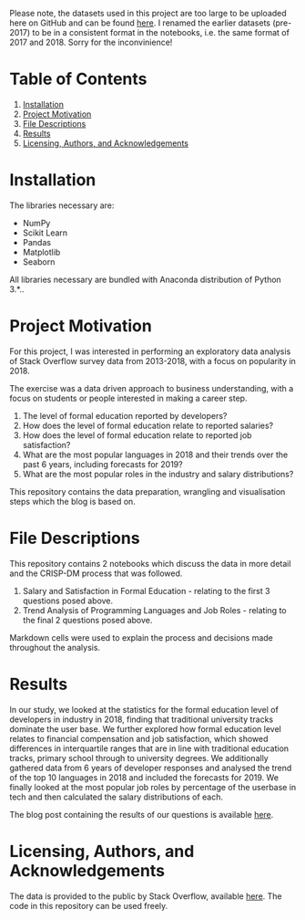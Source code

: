 Please note, the datasets used in this project are too large to be uploaded here on GitHub and can be found [here](https://insights.stackoverflow.com/survey). I renamed the earlier datasets (pre-2017) to be in a consistent format in the notebooks, i.e. the same format of 2017 and 2018. Sorry for the inconvinience!

# Table of Contents
1. [Installation](https://github.com/ddh4/stackoverflow-analysis#installation)
2. [Project Motivation](https://github.com/ddh4/stackoverflow-analysis#project-motivation)
3. [File Descriptions](https://github.com/ddh4/stackoverflow-analysis#file-descriptions)
4. [Results](https://github.com/ddh4/stackoverflow-analysis#results)
5. [Licensing, Authors, and Acknowledgements](https://github.com/ddh4/stackoverflow-analysis#licensing-authors-and-acknowledgements)

# Installation
The libraries necessary are:
- NumPy
- Scikit Learn
- Pandas
- Matplotlib
- Seaborn

All libraries necessary are bundled with Anaconda distribution of Python 3.*.. 

# Project Motivation

For this project, I was interested in performing an exploratory data analysis of Stack Overflow survey data from 2013-2018, with a focus on popularity in 2018.

The exercise was a data driven approach to business understanding, with a focus on students or people interested in making a career step.
1. The level of formal education reported by developers?
2. How does the level of formal education relate to reported salaries?
3. How does the level of formal education relate to reported job satisfaction?
4. What are the most popular languages in 2018 and their trends over the past 6 years, including forecasts for 2019?
5. What are the most popular roles in the industry and salary distributions?

This repository contains the data preparation, wrangling and visualisation steps which the blog is based on.

# File Descriptions

This repository contains 2 notebooks which discuss the data in more detail and the CRISP-DM process that was followed. 
1. Salary and Satisfaction in Formal Education - relating to the first 3 questions posed above.
2. Trend Analysis of Programming Languages and Job Roles - relating to the final 2 questions posed above.

Markdown cells were used to explain the process and decisions made throughout the analysis.

# Results

In our study, we looked at the statistics for the formal education level of developers in industry in 2018, finding that traditional university tracks dominate the user base.
We further explored how formal education level relates to financial compensation and job satisfaction, which showed differences in interquartile ranges that are in line with traditional education tracks, primary school through to university degrees.
We additionally gathered data from 6 years of developer responses and analysed the trend of the top 10 languages in 2018 and included the forecasts for 2019.
We finally looked at the most popular job roles by percentage of the userbase in tech and then calculated the salary distributions of each.

The blog post containing the results of our questions is available [here](https://medium.com/@d.d.hamilton/how-far-and-where-should-you-go-to-get-what-you-want-in-a-tech-career-4ed59401fbeb).

# Licensing, Authors, and Acknowledgements
The data is provided to the public by Stack Overflow, available [here](https://insights.stackoverflow.com/survey).
The code in this repository can be used freely.
